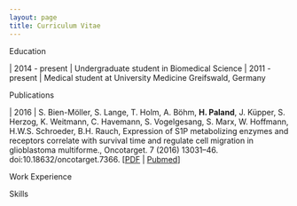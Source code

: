 ```yaml
---
layout: page
title: Curriculum Vitae
---
```


Education

| 2014 - present | Undergraduate student in Biomedical Science
| 2011 - present | Medical student at University Medicine Greifswald, Germany


Publications

| 2016 | S. Bien-Möller, S. Lange, T. Holm, A. Böhm, **H. Paland**, J. Küpper, S. Herzog, K. Weitmann, C. Havemann, S. Vogelgesang, S. Marx, W. Hoffmann, H.W.S. Schroeder, B.H. Rauch, Expression of S1P metabolizing enzymes and receptors correlate with survival time and regulate cell migration in glioblastoma multiforme., Oncotarget. 7 (2016) 13031–46. doi:10.18632/oncotarget.7366. [[PDF](http://www.impactjournals.com/oncotarget/index.php?journal=oncotarget&page=article&op=download&path%5B%5D=7366&path%5B%5D=21109) \| [Pubmed](http://www.ncbi.nlm.nih.gov/pubmed/26887055)]

Work Experience

Skills
